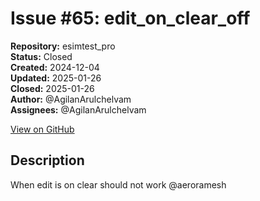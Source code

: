 # Issue #65: edit_on_clear_off

**Repository:** esimtest_pro  
**Status:** Closed  
**Created:** 2024-12-04  
**Updated:** 2025-01-26  
**Closed:** 2025-01-26  
**Author:** @AgilanArulchelvam  
**Assignees:** @AgilanArulchelvam  

[View on GitHub](https://github.com/Simtestlab/esimtest_pro/issues/65)

## Description

When edit is on clear should not work @aeroramesh 